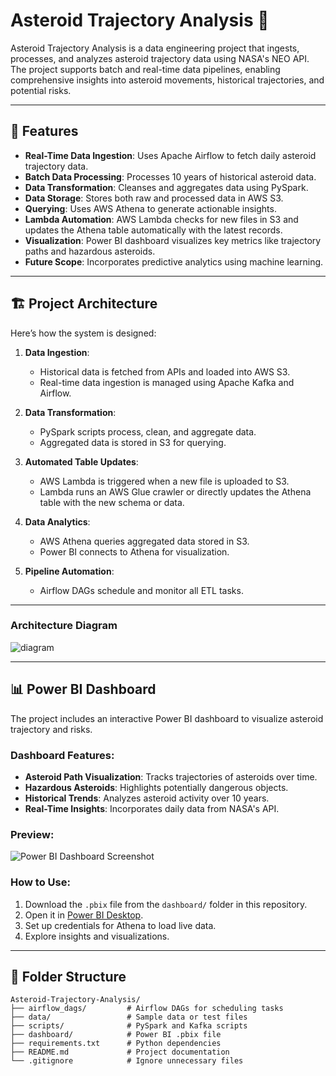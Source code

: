 # Asteroid Trajectory Analysis 🚀

Asteroid Trajectory Analysis is a data engineering project that ingests, processes, and analyzes asteroid trajectory data using NASA's NEO API. The project supports batch and real-time data pipelines, enabling comprehensive insights into asteroid movements, historical trajectories, and potential risks.

---

## 🌟 **Features**
- **Real-Time Data Ingestion**: Uses Apache Airflow to fetch daily asteroid trajectory data.
- **Batch Data Processing**: Processes 10 years of historical asteroid data.
- **Data Transformation**: Cleanses and aggregates data using PySpark.
- **Data Storage**: Stores both raw and processed data in AWS S3.
- **Querying**: Uses AWS Athena to generate actionable insights.
- **Lambda Automation**: AWS Lambda checks for new files in S3 and updates the Athena table automatically with the latest records.
- **Visualization**: Power BI dashboard visualizes key metrics like trajectory paths and hazardous asteroids.
- **Future Scope**: Incorporates predictive analytics using machine learning.

---

## 🏗️ **Project Architecture**

Here’s how the system is designed:

1. **Data Ingestion**:
   - Historical data is fetched from APIs and loaded into AWS S3.
   - Real-time data ingestion is managed using Apache Kafka and Airflow.

2. **Data Transformation**:
   - PySpark scripts process, clean, and aggregate data.
   - Aggregated data is stored in S3 for querying.

3. **Automated Table Updates**:
   - AWS Lambda is triggered when a new file is uploaded to S3.
   - Lambda runs an AWS Glue crawler or directly updates the Athena table with the new schema or data.

4. **Data Analytics**:
   - AWS Athena queries aggregated data stored in S3.
   - Power BI connects to Athena for visualization.

5. **Pipeline Automation**:
   - Airflow DAGs schedule and monitor all ETL tasks.

---

### **Architecture Diagram**

![diagram](https://github.com/user-attachments/assets/9811b86e-63c9-43ec-85e9-0f705d789145)


---

## 📊 **Power BI Dashboard**

The project includes an interactive Power BI dashboard to visualize asteroid trajectory and risks.

### **Dashboard Features**:
- **Asteroid Path Visualization**: Tracks trajectories of asteroids over time.
- **Hazardous Asteroids**: Highlights potentially dangerous objects.
- **Historical Trends**: Analyzes asteroid activity over 10 years.
- **Real-Time Insights**: Incorporates daily data from NASA's API.

### **Preview**:
![Power BI Dashboard Screenshot](link-to-dashboard-image)

### **How to Use**:
1. Download the `.pbix` file from the `dashboard/` folder in this repository.
2. Open it in [Power BI Desktop](https://powerbi.microsoft.com/desktop/).
3. Set up credentials for Athena to load live data.
4. Explore insights and visualizations.

---

## 📂 **Folder Structure**

```plaintext
Asteroid-Trajectory-Analysis/
├── airflow_dags/         # Airflow DAGs for scheduling tasks
├── data/                 # Sample data or test files
├── scripts/              # PySpark and Kafka scripts
├── dashboard/            # Power BI .pbix file
├── requirements.txt      # Python dependencies
├── README.md             # Project documentation
└── .gitignore            # Ignore unnecessary files
